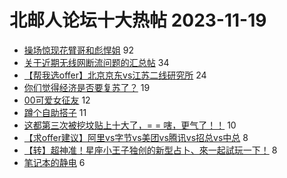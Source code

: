 # 北邮人论坛十大热帖 2023-11-19

- [操场惊现花臂哥和彪悍姐](https://bbs.byr.cn/article/Picture/3353966) 92
- [关于近期无线网断流问题的汇总帖](https://bbs.byr.cn/article/BUPTNet/108513) 34
- [【帮我选offer】北京京东vs江苏二线研究所](https://bbs.byr.cn/article/Job/2200343) 24
- [你们觉得经济是否要复苏了？](https://bbs.byr.cn/article/Talking/6405797) 19
- [00可爱女征友](https://bbs.byr.cn/article/Friends/2042795) 12
- [蹲个自助搭子](https://bbs.byr.cn/article/Food/525238) 11
- [这都第三次被挖坟贴上十大了，= = 嗐，更气了！！](https://bbs.byr.cn/article/Feeling/3198559) 10
- [【求offer建议】阿里vs字节vs美团vs腾讯vs招总vs中总](https://bbs.byr.cn/article/WorkLife/1206755) 8
- [【转】超神准！星座小王子独创的新型占卜、來一起試玩一下！](https://bbs.byr.cn/article/Constellations/326533) 8
- [笔记本的静电](https://bbs.byr.cn/article/Notebook/183673) 6


